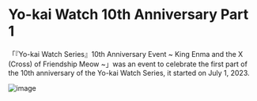 # Yo-kai Watch 10th Anniversary Part 1
「『Yo-kai Watch Series』10th Anniversary Event ~ King Enma and the X (Cross) of Friendship Meow ~」was an event to celebrate the first part of the 10th anniversary of the Yo-kai Watch Series, it started on July 1, 2023.

![image](https://github.com/user-attachments/assets/d2d2c22f-2b4c-4b93-ad6a-9574b789736c)
